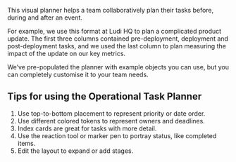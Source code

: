 This visual planner helps a team collaboratively plan their tasks before, during and after an event.

For example, we use this format at Ludi HQ to plan a complicated product update. The first three columns contained pre-deployment, deployment and post-deployment tasks, and we used the last column to plan measuring the impact of the update on our key metrics.

We’ve pre-populated the planner with example objects you can use, but you can completely customise it to your team needs.

## Tips for using the Operational Task Planner

1.  Use top-to-bottom placement to represent priority or date order.
2.  Use different colored tokens to represent owners and deadlines.
3.  Index cards are great for tasks with more detail.
4.  Use the reaction tool or marker pen to portray status, like completed items.
5.  Edit the layout to expand or add stages.
